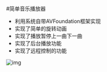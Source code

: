 #简单音乐播放器
* 利用系统自带AVFoundation框架实现
* 实现了简单的旋转动画
* 实现了播放暂停上一曲下一曲
* 实现了后台播放功能
* 实现了远程控制的功能

![img](screenshot.gif)